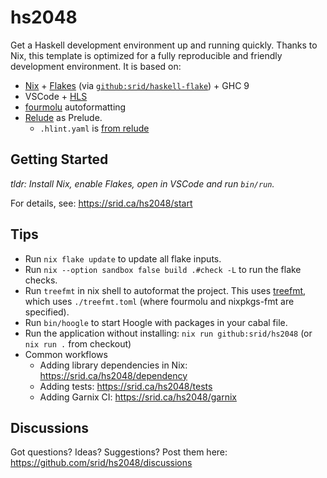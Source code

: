 # hs2048

Get a Haskell development environment up and running quickly. Thanks to Nix, this template is optimized for a fully reproducible and friendly development environment. It is based on:

- [Nix](https://srid.ca/haskell-nix) + [Flakes](https://serokell.io/blog/practical-nix-flakes) (via [`github:srid/haskell-flake`](https://github.com/srid/haskell-flake)) + GHC 9
- VSCode + [HLS](https://github.com/haskell/haskell-language-server)
- [fourmolu](https://github.com/fourmolu/fourmolu) autoformatting 
- [Relude](https://github.com/kowainik/relude#relude) as Prelude.
  - `.hlint.yaml` is [from relude](https://github.com/kowainik/relude/blob/main/.hlint.yaml)

## Getting Started

*tldr: Install Nix, enable Flakes, open in VSCode and run `bin/run`.*

For details, see: https://srid.ca/hs2048/start

## Tips

- Run `nix flake update` to update all flake inputs.
- Run `nix --option sandbox false build .#check -L` to run the flake checks.
- Run `treefmt` in nix shell to autoformat the project. This uses [treefmt](https://github.com/numtide/treefmt), which uses `./treefmt.toml` (where fourmolu and nixpkgs-fmt are specified).
- Run `bin/hoogle` to start Hoogle with packages in your cabal file.
- Run the application without installing: `nix run github:srid/hs2048` (or `nix run .` from checkout)
- Common workflows
  - Adding library dependencies in Nix: https://srid.ca/hs2048/dependency
  - Adding tests: https://srid.ca/hs2048/tests
  - Adding Garnix CI: https://srid.ca/hs2048/garnix

## Discussions

Got questions? Ideas? Suggestions? Post them here: https://github.com/srid/hs2048/discussions
